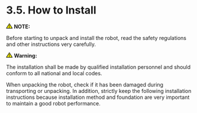﻿# 3.5. How to Install

![](../../_assets/작은주의표시.png)
<b>NOTE:</b>

Before starting to unpack and install the robot, read the safety regulations and other instructions very carefully. 

![](../../_assets/작은주의표시.png)
<b>Warning:</b>

The installation shall be made by qualified installation personnel and should conform to all national and local codes. 

When unpacking the robot, check if it has been damaged during transporting or unpacking. In addition, strictly keep the following installation instructions because installation method and foundation are very important to maintain a good robot performance. 


